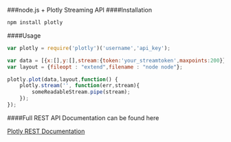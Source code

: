 ###node.js + Plotly Streaming API
####Installation
```Javascript
npm install plotly
```
####Usage
```Javascript
var plotly = require('plotly')('username','api_key');

var data = [{x:[],y:[],stream:{token:'your_streamtoken',maxpoints:200}}];
var layout = {fileopt : "extend",filename : "node node"};

plotly.plot(data,layout,function() {
	plotly.stream('', function(err,stream){
		someReadableStream.pipe(stream);
	});
});
```

####Full REST API Documentation can be found here

[Plotly REST Documentation](https://plot.ly/api/rest/)
